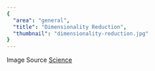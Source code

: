 ```yaml
---
{
  "area": "general",
  "title": "Dimensionality Reduction",
  "thumbnail": "dimensionality-reduction.jpg"
}
---
```


Image Source [Science](https://science.sciencemag.org/content/290/5500/2323/tab-figures-data)